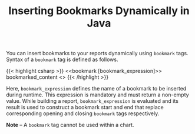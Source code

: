 ﻿---
title: Inserting Bookmarks Dynamically in Java
second_title: Aspose.Words for Java
articleTitle: Inserting Bookmarks Dynamically
linktitle: Inserting Bookmarks Dynamically
description: "Insert bookmarks into your document dynamically when building a report in Java."
type: docs
weight: 70
url: /java/inserting-bookmarks-dynamically/
---

You can insert bookmarks to your reports dynamically using `bookmark` tags. Syntax of a `bookmark` tag is defined as follows.

{{< highlight csharp >}}
<<bookmark [bookmark_expression]>>
bookmarked_content
<</bookmark>>
{{< /highlight >}}

Here, `bookmark_expression` defines the name of a bookmark to be inserted during runtime. This expression is mandatory and must return a non-empty value. While building a report, `bookmark_expression` is evaluated and its result is used to construct a bookmark start and end that replace corresponding opening and closing `bookmark` tags respectively.

**Note** – A `bookmark` tag cannot be used within a chart.
